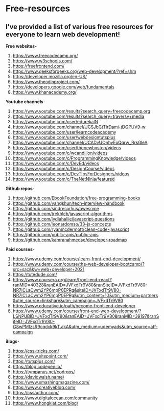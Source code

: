 # Free-resources

## I've provided a list of various free resources for everyone to learn web development!

**Free websites**-
1. https://www.freecodecamp.org/
2. https://www.w3schools.com/
3. https://freefrontend.com/
4. https://www.geeksforgeeks.org/web-development/?ref=shm
5. https://developer.mozilla.org/en-US/
6. https://www.theodinproject.com/
7. https://developers.google.com/web/fundamentals
8. https://www.khanacademy.org/


**Youtube channels**-
1. https://www.youtube.com/results?search_query=freecodecamp.org
2. https://www.youtube.com/results?search_query=traversy+media
3. https://www.youtube.com/user/edurekaIN
4. https://www.youtube.com/channel/UCSJbGtTlrDami-tDGPUV9-w
5. https://www.youtube.com/user/learncodeacademy
6. https://www.youtube.com/user/webdesigntutsplus
7. https://www.youtube.com/channel/UCADyUOnhyEoQqrw_RrsGleA
8. https://www.youtube.com/user/thenewboston/videos
9. https://www.youtube.com/c/wcandillon/videos
10. https://www.youtube.com/c/ProgrammingKnowledge/videos
11. https://www.youtube.com/c/DevEd/videos
12. https://www.youtube.com/c/DesignCourse/videos
13. https://www.youtube.com/c/DevTipsForDesigners/videos
14. https://www.youtube.com/c/TheNetNinja/featured


**Github repos**-
1. https://github.com/EbookFoundation/free-programming-books
2. https://github.com/yangshun/tech-interview-handbook
3. https://github.com/sindresorhus/awesome
4. https://github.com/trekhleb/javascript-algorithms
5. https://github.com/lydiahallie/javascript-questions
6. https://github.com/leonardomso/33-js-concepts
7. https://github.com/ryanmcdermott/clean-code-javascript
8. https://github.com/public-apis/public-apis
9. https://github.com/kamranahmedse/developer-roadmap

**Paid courses**-
1. https://www.udemy.com/course/learn-front-end-development/
2. https://www.udemy.com/course/the-web-developer-bootcamp/?src=sac&kw=web+developer+2021
3. https://tutedude.com/
4. https://www.coursera.org/learn/front-end-react?ranMID=40328&ranEAID=JVFxdTr9V80&ranSiteID=JVFxdTr9V80-NR7ICLaCwm2YP6mpP0EPRg&siteID=JVFxdTr9V80-NR7ICLaCwm2YP6mpP0EPRg&utm_content=10&utm_medium=partners&utm_source=linkshare&utm_campaign=JVFxdTr9V80
5. https://www.educative.io/path/become-front-end-developer
6. https://www.udemy.com/course/front-end-web-development/?LSNPUBID=JVFxdTr9V80&ranEAID=JVFxdTr9V80&ranMID=39197&ranSiteID=JVFxdTr9V80-G8wPMIzsR9cqdxk9kT.akA&utm_medium=udemyads&utm_source=aff-campaign


**Blogs**-
1. https://css-tricks.com/
2. https://www.sitepoint.com/
3. https://tutsplus.com/
4. https://blog.codepen.io/
5. https://tympanus.net/codrops/
6. https://davidwalsh.name/
7. https://www.smashingmagazine.com/
8. https://www.creativebloq.com/
9. https://cssauthor.com/
10. https://www.digitalocean.com/community
11. https://www.hongkiat.com/blog/

